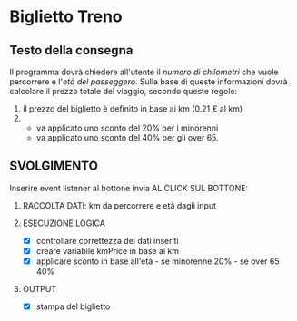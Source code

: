 # Biglietto Treno

## Testo della consegna
Il programma dovrà chiedere all'utente il *numero di chilometri* che vuole percorrere e l'*età del passeggero*.
Sulla base di queste informazioni dovrà calcolare il prezzo totale del viaggio, secondo queste regole:
1. il prezzo del biglietto è definito in base ai km (0.21 € al km)
2. 
    - va applicato uno sconto del 20% per i minorenni
    - va applicato uno sconto del 40% per gli over 65.

## SVOLGIMENTO

Inserire event listener al bottone invia AL CLICK SUL BOTTONE:

1. RACCOLTA DATI: km da percorrere e età dagli input 

2. ESECUZIONE LOGICA
    - [x] controllare correttezza dei dati inseriti
    - [x] creare variabile kmPrice in base ai km
    - [x] applicare sconto in base all'età
            - se minorenne 20%
            - se over 65 40%

3. OUTPUT
    - [x] stampa del biglietto

